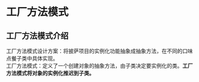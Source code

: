 # 工厂方法模式

## 工厂方法模式介绍

工厂方法模式设计方案：将披萨项目的实例化功能抽象成抽象方法，在不同的口味点餐子类中具体实现。\
工厂方法模式：定义了一个创建对象的抽象方法，由子类决定要实例化的类。**工厂方法模式将对象的实例化推迟到子类。**